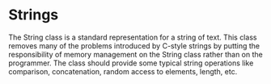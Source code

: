 # Strings
The String class is a standard
representation for a string of text. This class removes many of the problems introduced by C-style
strings by putting the responsibility of memory management on the String class rather than on the
programmer. The class should provide some typical string operations like comparison, concatenation,
random access to elements, length, etc.
